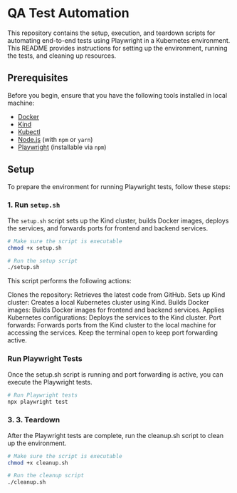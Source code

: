 # QA Test Automation

This repository contains the setup, execution, and teardown scripts for automating end-to-end tests using Playwright in a Kubernetes environment. This README provides instructions for setting up the environment, running the tests, and cleaning up resources.

## Prerequisites

Before you begin, ensure that you have the following tools installed in local machine:

- [Docker](https://docs.docker.com/get-docker/)
- [Kind](https://kind.sigs.k8s.io/docs/user/quick-start/#installing-kind)
- [Kubectl](https://kubernetes.io/docs/tasks/tools/install-kubectl/)
- [Node.js](https://nodejs.org/) (with `npm` or `yarn`)
- [Playwright](https://playwright.dev/docs/intro) (installable via `npm`)

## Setup

To prepare the environment for running Playwright tests, follow these steps:

### 1. Run `setup.sh`

The `setup.sh` script sets up the Kind cluster, builds Docker images, deploys the services, and forwards ports for frontend and backend services.

```bash
# Make sure the script is executable
chmod +x setup.sh

# Run the setup script
./setup.sh
```

This script performs the following actions:

Clones the repository: Retrieves the latest code from GitHub.
Sets up Kind cluster: Creates a local Kubernetes cluster using Kind.
Builds Docker images: Builds Docker images for frontend and backend services.
Applies Kubernetes configurations: Deploys the services to the Kind cluster.
Port forwards: Forwards ports from the Kind cluster to the local machine for accessing the services.
Keep the terminal open to keep port forwarding active.


### Run Playwright Tests
Once the setup.sh script is running and port forwarding is active, you can execute the Playwright tests.

```bash
# Run Playwright tests
npx playwright test

```
### 3. 3. Teardown
After the Playwright tests are complete, run the cleanup.sh script to clean up the environment.
```bash
# Make sure the script is executable
chmod +x cleanup.sh

# Run the cleanup script
./cleanup.sh
```
